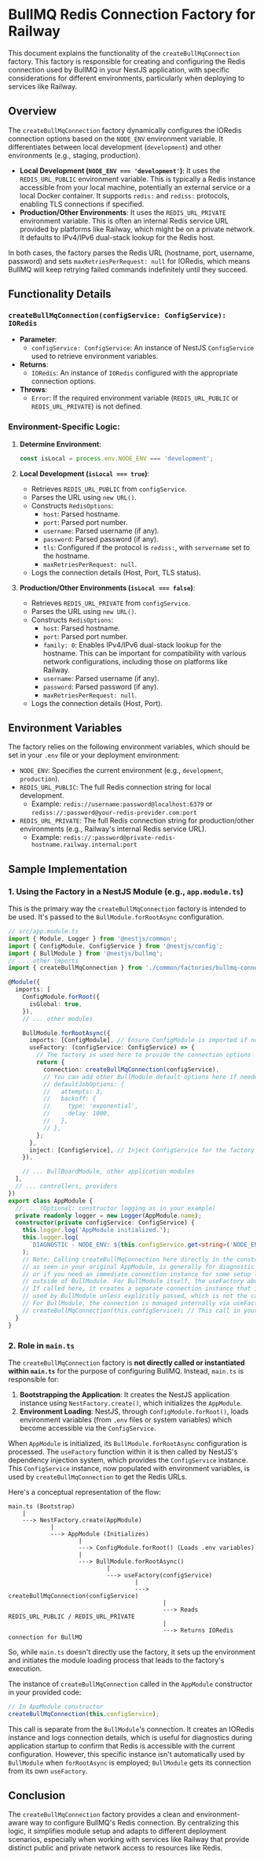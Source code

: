 # BullMQ Redis Connection Factory for Railway

This document explains the functionality of the `createBullMqConnection` factory. This factory is responsible for creating and configuring the Redis connection used by BullMQ in your NestJS application, with specific considerations for different environments, particularly when deploying to services like Railway.

## Overview

The `createBullMqConnection` factory dynamically configures the IORedis connection options based on the `NODE_ENV` environment variable. It differentiates between local development (`development`) and other environments (e.g., staging, production).

-   **Local Development (`NODE_ENV === 'development'`)**: It uses the `REDIS_URL_PUBLIC` environment variable. This is typically a Redis instance accessible from your local machine, potentially an external service or a local Docker container. It supports `redis:` and `rediss:` protocols, enabling TLS connections if specified.
-   **Production/Other Environments**: It uses the `REDIS_URL_PRIVATE` environment variable. This is often an internal Redis service URL provided by platforms like Railway, which might be on a private network. It defaults to IPv4/IPv6 dual-stack lookup for the Redis host.

In both cases, the factory parses the Redis URL (hostname, port, username, password) and sets `maxRetriesPerRequest: null` for IORedis, which means BullMQ will keep retrying failed commands indefinitely until they succeed.

## Functionality Details

### `createBullMqConnection(configService: ConfigService): IORedis`

-   **Parameter**:
    -   `configService: ConfigService`: An instance of NestJS `ConfigService` used to retrieve environment variables.
-   **Returns**:
    -   `IORedis`: An instance of `IORedis` configured with the appropriate connection options.
-   **Throws**:
    -   `Error`: If the required environment variable (`REDIS_URL_PUBLIC` or `REDIS_URL_PRIVATE`) is not defined.

### Environment-Specific Logic:

1.  **Determine Environment**:
    ```typescript
    const isLocal = process.env.NODE_ENV === 'development';
    ```

2.  **Local Development (`isLocal === true`)**:
    -   Retrieves `REDIS_URL_PUBLIC` from `configService`.
    -   Parses the URL using `new URL()`.
    -   Constructs `RedisOptions`:
        -   `host`: Parsed hostname.
        -   `port`: Parsed port number.
        -   `username`: Parsed username (if any).
        -   `password`: Parsed password (if any).
        -   `tls`: Configured if the protocol is `rediss:`, with `servername` set to the hostname.
        -   `maxRetriesPerRequest: null`.
    -   Logs the connection details (Host, Port, TLS status).

3.  **Production/Other Environments (`isLocal === false`)**:
    -   Retrieves `REDIS_URL_PRIVATE` from `configService`.
    -   Parses the URL using `new URL()`.
    -   Constructs `RedisOptions`:
        -   `host`: Parsed hostname.
        -   `port`: Parsed port number.
        -   `family: 0`: Enables IPv4/IPv6 dual-stack lookup for the hostname. This can be important for compatibility with various network configurations, including those on platforms like Railway.
        -   `username`: Parsed username (if any).
        -   `password`: Parsed password (if any).
        -   `maxRetriesPerRequest: null`.
    -   Logs the connection details (Host, Port).

## Environment Variables

The factory relies on the following environment variables, which should be set in your `.env` file or your deployment environment:

-   `NODE_ENV`: Specifies the current environment (e.g., `development`, `production`).
-   `REDIS_URL_PUBLIC`: The full Redis connection string for local development.
    -   Example: `redis://username:password@localhost:6379` or `rediss://:password@your-redis-provider.com:port`
-   `REDIS_URL_PRIVATE`: The full Redis connection string for production/other environments (e.g., Railway's internal Redis service URL).
    -   Example: `redis://:password@private-redis-hostname.railway.internal:port`

## Sample Implementation

### 1. Using the Factory in a NestJS Module (e.g., `app.module.ts`)

This is the primary way the `createBullMqConnection` factory is intended to be used. It's passed to the `BullModule.forRootAsync` configuration.

```typescript
// src/app.module.ts
import { Module, Logger } from '@nestjs/common';
import { ConfigModule, ConfigService } from '@nestjs/config';
import { BullModule } from '@nestjs/bullmq';
// ... other imports
import { createBullMqConnection } from './common/factories/bullmq-connection-options.factory'; // Adjust path as needed

@Module({
  imports: [
    ConfigModule.forRoot({
      isGlobal: true,
    }),
    // ... other modules

    BullModule.forRootAsync({
      imports: [ConfigModule], // Ensure ConfigModule is imported if not global or available in this context
      useFactory: (configService: ConfigService) => {
        // The factory is used here to provide the connection options
        return {
          connection: createBullMqConnection(configService),
          // You can add other BullModule default options here if needed
          // defaultJobOptions: {
          //   attempts: 3,
          //   backoff: {
          //     type: 'exponential',
          //     delay: 1000,
          //   },
          // },
        };
      },
      inject: [ConfigService], // Inject ConfigService for the factory
    }),

    // ... BullBoardModule, other application modules
  ],
  // ... controllers, providers
})
export class AppModule {
  // ... (Optional: constructor logging as in your example)
  private readonly logger = new Logger(AppModule.name);
  constructor(private configService: ConfigService) {
    this.logger.log('AppModule initialized.');
    this.logger.log(
      `DIAGNOSTIC - NODE_ENV: ${this.configService.get<string>('NODE_ENV')}`,
    );
    // Note: Calling createBullMqConnection here directly in the constructor,
    // as seen in your original AppModule, is generally for diagnostic purposes
    // or if you need an immediate connection instance for some setup logic
    // outside of BullModule. For BullModule itself, the useFactory above is the standard way.
    // If called here, it creates a separate connection instance that isn't necessarily
    // used by BullModule unless explicitly passed, which is not the case with forRootAsync.
    // For BullModule, the connection is managed internally via useFactory.
    // createBullMqConnection(this.configService); // This call in your AppModule constructor can be for diagnostics.
  }
}
```

### 2. Role in `main.ts`

The `createBullMqConnection` factory is **not directly called or instantiated within `main.ts`** for the purpose of configuring BullMQ. Instead, `main.ts` is responsible for:

1.  **Bootstrapping the Application**: It creates the NestJS application instance using `NestFactory.create()`, which initializes the `AppModule`.
2.  **Environment Loading**: NestJS, through `ConfigModule.forRoot()`, loads environment variables (from `.env` files or system variables) which become accessible via the `ConfigService`.

When `AppModule` is initialized, its `BullModule.forRootAsync` configuration is processed. The `useFactory` function within it is then called by NestJS's dependency injection system, which provides the `ConfigService` instance. This `ConfigService` instance, now populated with environment variables, is used by `createBullMqConnection` to get the Redis URLs.

Here's a conceptual representation of the flow:

```
main.ts (Bootstrap)
    |
    ---> NestFactory.create(AppModule)
            |
            ---> AppModule (Initializes)
                    |
                    ---> ConfigModule.forRoot() (Loads .env variables)
                    |
                    ---> BullModule.forRootAsync()
                            |
                            ---> useFactory(configService)
                                    |
                                    ---> createBullMqConnection(configService)
                                            |
                                            ---> Reads REDIS_URL_PUBLIC / REDIS_URL_PRIVATE
                                            |
                                            ---> Returns IORedis connection for BullMQ
```

So, while `main.ts` doesn't directly use the factory, it sets up the environment and initiates the module loading process that leads to the factory's execution.

The instance of `createBullMqConnection` called in the `AppModule` constructor in your provided code:
```typescript
// In AppModule constructor
createBullMqConnection(this.configService);
```
This call is separate from the `BullModule`'s connection. It creates an IORedis instance and logs connection details, which is useful for diagnostics during application startup to confirm that Redis is accessible with the current configuration. However, this specific instance isn't automatically used by `BullModule` when `forRootAsync` is employed; `BullModule` gets its connection from its own `useFactory`.

## Conclusion

The `createBullMqConnection` factory provides a clean and environment-aware way to configure BullMQ's Redis connection. By centralizing this logic, it simplifies module setup and adapts to different deployment scenarios, especially when working with services like Railway that provide distinct public and private network access to resources like Redis. 
